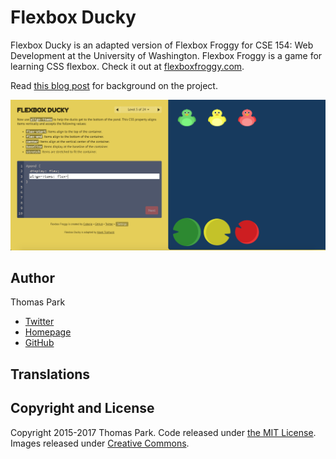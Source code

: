 Flexbox Ducky
=======

Flexbox Ducky is an adapted version of Flexbox Froggy for CSE 154: Web Development
at the University of Washington. Flexbox Froggy is a game for learning CSS flexbox.
Check it out at [flexboxfroggy.com](http://flexboxfroggy.com).

Read [this blog post](http://thomaspark.co/2015/11/learning-css-layout-with-flexbox-froggy/) for background on the project.

![FontCDN screenshot](./images/screenshot.png)

## Author

Thomas Park

* [Twitter](https://twitter.com/thomashpark)
* [Homepage](http://thomaspark.co)
* [GitHub](https://github.com/thomaspark)

## Translations



## Copyright and License

Copyright 2015-2017 Thomas Park. Code released under [the MIT License](https://github.com/thomaspark/flexboxfroggy/blob/gh-pages/LICENSE). Images released under [Creative Commons](https://creativecommons.org/licenses/by/3.0/legalcode.txt).
